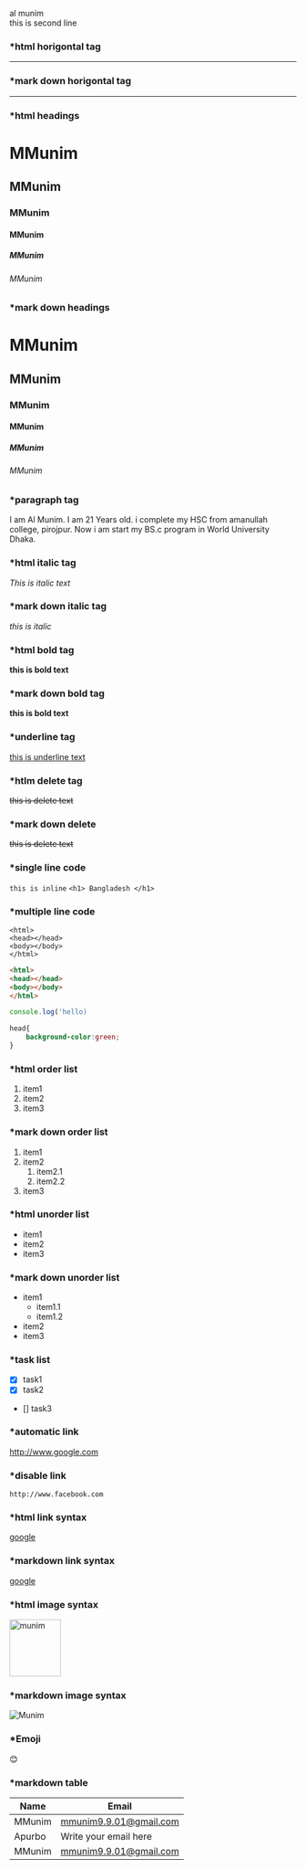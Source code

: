 <!--markdown tutorial-->
al munim<br>
this is second line

### *html horigontal tag
<hr>

### *mark down horigontal tag
___

### *html headings

<h1>MMunim</h1>
<h2>MMunim</h2>
<h3>MMunim</h3>
<h4>MMunim</h4>
<h5>MMunim</h5>
<h6>MMunim</h6>

### *mark down headings

# MMunim
## MMunim
### MMunim
#### MMunim
##### MMunim
###### MMunim

### *paragraph tag

<p>I am Al Munim. I am 21 Years old. i complete my HSC from amanullah college, pirojpur. Now i am start my BS.c program in World University Dhaka.</p>

### *html italic tag

<i>This is italic text</i><br>

### *mark down italic tag

_this is italic_

### *html bold tag

<b>this is bold text</b>

### *mark down bold tag

__this is bold text__ 

### *underline tag

<u>this is underline text</u>

### *htlm delete tag

<del>this is delete text</del>

### *mark down delete

~~this is delete text~~

### *single line code

`this is inline`
`<h1> Bangladesh </h1>`

### *multiple line code

```
<html>
<head></head>
<body></body>
</html>
```

```html
<html>
<head></head>
<body></body>
</html>
```

```javascript
console.log('hello)
```

```css
head{
    background-color:green;
}
```

### *html order list 

<ol>
   <li>item1</li>
   <li>item2</li>
   <li>item3</li>
</ol> 

### *mark down order list

1. item1
2. item2
   1. item2.1
   2. item2.2
3. item3

### *html unorder list

<ul>
   <li>item1</li>
   <li>item2</li>
   <li>item3</li>
</ul> 

### *mark down unorder list

- item1
  - item1.1
  - item1.2
- item2
- item3

### *task list

- [x] task1
- [x] task2
- [] task3

### *automatic link

http://www.google.com

### *disable link

`http://www.facebook.com`

### *html link syntax

<a href="http://www.google.com">google</a>


### *markdown link syntax

[google](http://www.google.com)

### *html image syntax

<img src="./images/munim.jpg" width="90" height="100" title="munim">

### *markdown image syntax

![Munim](./images/munim.jpg)

### *Emoji
😊

### *markdown table

| Name | Email |
| ----- | ------|
| MMunim | mmunim9.9.01@gmail.com |
| Apurbo | Write your email here |
| MMunim | mmunim9.9.01@gmail.com |